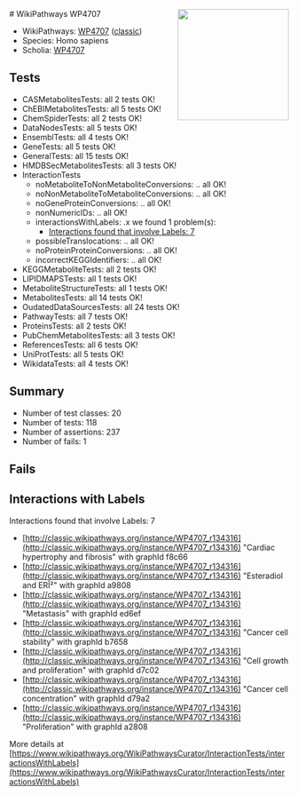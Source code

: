 <img style="float: right; width: 200px" src="https://upload.wikimedia.org/wikipedia/commons/thumb/8/83/Wplogo_with_text_500.png/640px-Wplogo_with_text_500.png" />
# WikiPathways WP4707

* WikiPathways: [WP4707](https://wikipathways.org/pathways/WP4707) ([classic](https://classic.wikipathways.org/instance/WP4707))
* Species: Homo sapiens
* Scholia: [WP4707](https://scholia.toolforge.org/wikipathways/WP4707)
## Tests
* CASMetabolitesTests: all 2 tests OK!
* ChEBIMetabolitesTests: all 5 tests OK!
* ChemSpiderTests: all 2 tests OK!
* DataNodesTests: all 5 tests OK!
* EnsemblTests: all 4 tests OK!
* GeneTests: all 5 tests OK!
* GeneralTests: all 15 tests OK!
* HMDBSecMetabolitesTests: all 3 tests OK!
* InteractionTests
    * noMetaboliteToNonMetaboliteConversions: .. all OK!
    * noNonMetaboliteToMetaboliteConversions: .. all OK!
    * noGeneProteinConversions: .. all OK!
    * nonNumericIDs: .. all OK!
    * interactionsWithLabels: .x we found 1 problem(s):
        * [Interactions found that involve Labels: 7](#630d267e)
    * possibleTranslocations: .. all OK!
    * noProteinProteinConversions: .. all OK!
    * incorrectKEGGIdentifiers: .. all OK!
* KEGGMetaboliteTests: all 2 tests OK!
* LIPIDMAPSTests: all 1 tests OK!
* MetaboliteStructureTests: all 1 tests OK!
* MetabolitesTests: all 14 tests OK!
* OudatedDataSourcesTests: all 24 tests OK!
* PathwayTests: all 7 tests OK!
* ProteinsTests: all 2 tests OK!
* PubChemMetabolitesTests: all 3 tests OK!
* ReferencesTests: all 6 tests OK!
* UniProtTests: all 5 tests OK!
* WikidataTests: all 4 tests OK!


## Summary

* Number of test classes: 20
* Number of tests: 118
* Number of assertions: 237
* Number of fails: 1

## Fails

<a name="630d267e" />

## Interactions with Labels

Interactions found that involve Labels: 7

* [http://classic.wikipathways.org/instance/WP4707_r134316](http://classic.wikipathways.org/instance/WP4707_r134316) "Cardiac hypertrophy 
and fibrosis" with graphId f8c66
* [http://classic.wikipathways.org/instance/WP4707_r134316](http://classic.wikipathways.org/instance/WP4707_r134316) "Esteradiol
and ERÎ²" with graphId a9808
* [http://classic.wikipathways.org/instance/WP4707_r134316](http://classic.wikipathways.org/instance/WP4707_r134316) "Metastasis" with graphId ed6ef
* [http://classic.wikipathways.org/instance/WP4707_r134316](http://classic.wikipathways.org/instance/WP4707_r134316) "Cancer
cell stability" with graphId b7658
* [http://classic.wikipathways.org/instance/WP4707_r134316](http://classic.wikipathways.org/instance/WP4707_r134316) "Cell growth 
and proliferation" with graphId d7c02
* [http://classic.wikipathways.org/instance/WP4707_r134316](http://classic.wikipathways.org/instance/WP4707_r134316) "Cancer 
cell concentration" with graphId d79a2
* [http://classic.wikipathways.org/instance/WP4707_r134316](http://classic.wikipathways.org/instance/WP4707_r134316) "Proliferation" with graphId a2808


More details at [https://www.wikipathways.org/WikiPathwaysCurator/InteractionTests/interactionsWithLabels](https://www.wikipathways.org/WikiPathwaysCurator/InteractionTests/interactionsWithLabels)


